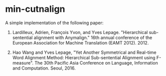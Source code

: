 # min-cutnalign
A simple implementation of the following paper:

1. Lardilleux, Adrien, François Yvon, and Yves Lepage.
"Hierarchical sub-sentential alignment with Anymalign." 
16th annual conference of the European Association for Machine Translation (EAMT 2012). 2012.


2. Hao Wang and Yves Lepage, 
"Yet Another Symmetrical and Real-time Word Alignment Method: Hierarchical Sub-sentential Alignment using F-measure".
The 30th Pacific Asia Conference on Language, Information and Computation. Seoul, 2016.
